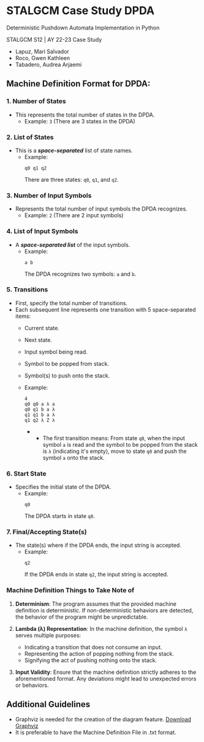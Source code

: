 # STALGCM Case Study DPDA
Deterministic Pushdown Automata Implementation in Python

STALGCM S12 | AY 22-23
Case Study

- Lapuz, Mari Salvador
- Roco, Gwen Kathleen
- Tabadero, Audrea Arjaemi

## Machine Definition Format for DPDA:

### 1. Number of States
- This represents the total number of states in the DPDA.
  - Example: `3` (There are 3 states in the DPDA)

### 2. List of States
- This is a ***space-separated*** list of state names.
  - Example: 
    ```
    q0 q1 q2
    ```
    There are three states: `q0`, `q1`, and `q2`.

### 3. Number of Input Symbols
- Represents the total number of input symbols the DPDA recognizes.
  - Example: `2` (There are 2 input symbols)

### 4. List of Input Symbols
- A ***space-separated list*** of the input symbols.
  - Example: 
    ```
    a b
    ```
    The DPDA recognizes two symbols: `a` and `b`.

### 5. Transitions
- First, specify the total number of transitions.
- Each subsequent line represents one transition with 5 space-separated items:
  - Current state.
  - Next state.
  - Input symbol being read.
  - Symbol to be popped from stack.
  - Symbol(s) to push onto the stack.
  
  - Example:
    ```
    4
    q0 q0 a λ a
    q0 q1 b a λ
    q1 q1 b a λ
    q1 q2 λ Z λ
    ```
    - - The first transition means: From state `q0`, when the input symbol `a` is read and the symbol to be popped from the stack is `λ` (indicating it's empty), move to state `q0` and push the symbol `a` onto the stack.

### 6. Start State
- Specifies the initial state of the DPDA.
  - Example: 
    ```
    q0
    ```
    The DPDA starts in state `q0`.

### 7. Final/Accepting State(s)
- The state(s) where if the DPDA ends, the input string is accepted.
  - Example: 
    ```
    q2
    ```
    If the DPDA ends in state `q2`, the input string is accepted.

### Machine Definition Things to Take Note of

1. **Determinism**: The program assumes that the provided machine definition is deterministic. If non-deterministic behaviors are detected, the behavior of the program might be unpredictable.

2. **Lambda (λ) Representation**: In the machine definition, the symbol `λ` serves multiple purposes:
    - Indicating a transition that does not consume an input.
    - Representing the action of popping nothing from the stack.
    - Signifying the act of pushing nothing onto the stack.

3. **Input Validity**: Ensure that the machine definition strictly adheres to the aforementioned format. Any deviations might lead to unexpected errors or behaviors.

## Additional Guidelines
- Graphviz is needed for the creation of the diagram feature. [Download Graphviz](https://graphviz.org/download/)
- It is preferable to have the Machine Definition File in .txt format.



